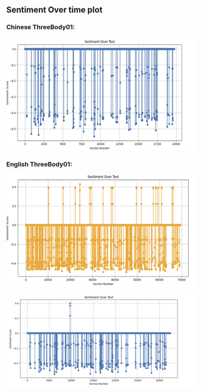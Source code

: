 ## Sentiment Over time plot


### Chinese ThreeBody01:
<img src="https://github.com/kli486/ThreeBodyProblem_Sentiment_Analysis/blob/main/Figures/Santi_01_Sentiment_Overtime.png" alt="Santi_01_SentimentOvertime" width="600" height="300"/>

### English ThreeBody01:
<img src="https://github.com/kli486/ThreeBodyProblem_Sentiment_Analysis/blob/main/Figures/ThreeBody01_Sentiment_Overtime.png" alt="ThreeBody01_SentimentOvertime" width="600" height="300"/>



![CHN02](https://github.com/kli486/ThreeBodyProblem_Sentiment_Analysis/blob/main/Figures/Santi_02_Sentiment_Overtime.png)
